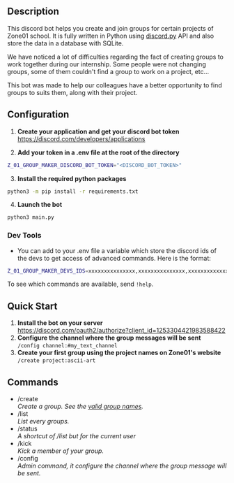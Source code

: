 ## Description
This discord bot helps you create and join groups for certain projects of Zone01 school.
It is fully written in Python using [discord.py](https://discordpy.readthedocs.io/en/stable/) API and also store the data in a database with SQLite.

We have noticed a lot of difficulties regarding the fact of creating groups to work together during our internship. Some people were not changing groups, some of them couldn't find a group to work on a project, etc...

This bot was made to help our colleagues have a better opportunity to find groups to suits them, along with their project.

## Configuration
1. **Create your application and get your discord bot token**<br>
https://discord.com/developers/applications

2. **Add your token in a .env file at the root of the directory**<br>
```sh
Z_01_GROUP_MAKER_DISCORD_BOT_TOKEN="<DISCORD_BOT_TOKEN>"
```
3. **Install the required python packages**<br>
```sh
python3 -m pip install -r requirements.txt
```
4. **Launch the bot**<br>
```sh
python3 main.py
```
### Dev Tools
- You can add to your .env file a variable which store the discord ids of the devs to get access of advanced commands.
Here is the format:
```sh
Z_01_GROUP_MAKER_DEVS_IDS=xxxxxxxxxxxxxxx,xxxxxxxxxxxxxxx,xxxxxxxxxxxxxxx
```
To see which commands are available, send `!help`.

## Quick Start
1. **Install the bot on your server**<br>
https://discord.com/oauth2/authorize?client_id=1253304421983588422
2. **Configure the channel where the group messages will be sent**<br>
`/config channel:#my_text_channel`
3. **Create your first group using the project names on Zone01's website**<br>
`/create project:ascii-art`

## Commands
- /create<br>
	*Create a group. See the [valid group names](./data/project_names.txt).*
- /list<br>
	*List every groups.*
- /status<br>
	*A shortcut of /list but for the current user*
- /kick<br>
	*Kick a member of your group.*
- /config<br>
	*Admin command, it configure the channel where the group message will be sent.*
